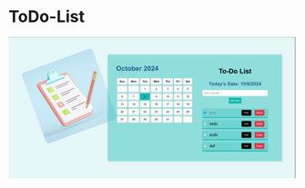 # ToDo-List
![image_alt](https://github.com/Apeksha-P/ToDo-List/blob/main/Screenshot%20from%202024-10-08%2017-47-16.png?raw=true)
